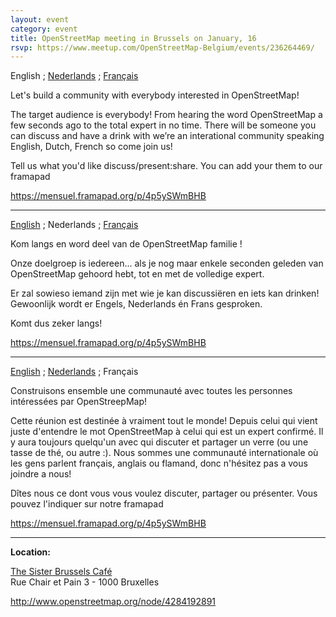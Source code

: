 ```yaml
---
layout: event
category: event
title: OpenStreetMap meeting in Brussels on January, 16
rsvp: https://www.meetup.com/OpenStreetMap-Belgium/events/236264469/
---
```


English ; [Nederlands](#nl) ; [Français](#fr)

<a name="en"></a>Let's build a community with everybody interested in OpenStreetMap!

The target audience is everybody! From hearing the word OpenStreetMap a few seconds ago to the total expert in no time. There will be someone you can discuss and have a drink with we’re an interational community speaking English, Dutch, French so come join us!

Tell us what you'd like discuss/present:share. You can add your them to our framapad

<https://mensuel.framapad.org/p/4p5ySWmBHB>

---

[English](#en) ; Nederlands ; [Français](#fr)

<a name="nl"></a>Kom langs en word deel van de OpenStreetMap familie !

Onze doelgroep is iedereen... als je nog maar enkele seconden geleden van OpenStreetMap gehoord hebt, tot en met de volledige expert.

Er zal sowieso iemand zijn met wie je kan discussiëren en iets kan drinken! Gewoonlijk wordt er Engels, Nederlands én Frans gesproken.

Komt dus zeker langs!

<https://mensuel.framapad.org/p/4p5ySWmBHB>

---

[English](#en) ; [Nederlands](#nl) ; Français

<a name="fr"></a>Construisons ensemble une communauté avec toutes les personnes intéressées par OpenStreepMap!

Cette réunion est destinée à vraiment tout le monde! Depuis celui qui vient juste d'entendre le mot OpenStreetMap à celui qui est un expert confirmé. Il y aura toujours quelqu'un avec qui discuter et partager un verre (ou une tasse de thé, ou autre :). Nous sommes une communauté internationale où les gens parlent français, anglais ou flamand, donc n'hésitez pas a vous joindre a nous!

Dîtes nous ce dont vous vous voulez discuter, partager ou présenter. Vous pouvez l'indiquer sur notre framapad

<https://mensuel.framapad.org/p/4p5ySWmBHB>

---

**Location:**

[The Sister Brussels Café](http://www.thesister-brussels.com/)  
Rue Chair et Pain 3 - 1000 Bruxelles

<http://www.openstreetmap.org/node/4284192891>

